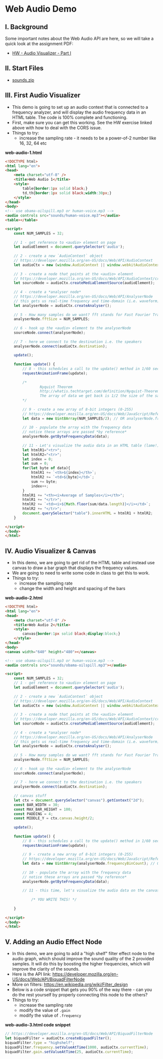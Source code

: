 # Web Audio Demo

## I. Background
Some important notes about the Web Audio API are here, so we will take a quick look at the assignment PDF:
- [HW - Audio Visualizer - Part I](./HW-AV-1.md)

## II. Start Files
- [sounds.zip](./_files/sounds.zip)


## III. First Audio Visualizer

- This demo is going to set up an audio context that is connected to a frequency analyzer, and will display the audio frequency data in an HTML table. The code is 100% complete and functioning.
- First, make sure you can get this working. See the HW exercise linked above with how to deal with the CORS issue.
- Things to try:
  - increase the sampling rate - it needs to be a power-of-2 number like 16, 32, 64 etc

**web-audio-1.html**

```html
<!DOCTYPE html>
<html lang="en">
<head>
	<meta charset="utf-8" />
	<title>Web Audio 1</title>
	<style>
		table{border:1px solid black;}
		td,th{border:1px solid black;width:30px;}
	</style>
</head>
<body>
<!-- use obama-oilspill.mp3 or human-voice.mp3 -->
<audio controls src="sounds/human-voice.mp3"></audio>
<table></table>

<script>
	const NUM_SAMPLES = 32;
	
	// 1 - get reference to <audio> element on page
	let audioElement = document.querySelector('audio');
			
	// 2 - create a new `AudioContext` object
	// https://developer.mozilla.org/en-US/docs/Web/API/AudioContext
	let audioCtx = new (window.AudioContext || window.webkitAudioContext); // to support Safari and mobile
	
	// 3 - create a node that points at the <audio> element
	// https://developer.mozilla.org/en-US/docs/Web/API/AudioContext/createMediaElementSource
	let sourceNode = audioCtx.createMediaElementSource(audioElement); 
	
	// 4 - create a *analyser node*
	// https://developer.mozilla.org/en-US/docs/Web/API/AnalyserNode
	// this gets us real-time frequency and time-domain (i.e. waveform) information
	let analyserNode = audioCtx.createAnalyser();
	
	// 5 - How many samples do we want? fft stands for Fast Fourier Transform
	analyserNode.fftSize = NUM_SAMPLES;
	
	// 6 - hook up the <audio> element to the analyserNode
	sourceNode.connect(analyserNode);
	
	// 7 - here we connect to the destination i.e. the speakers
	analyserNode.connect(audioCtx.destination);
	
	update();
	
	function update() { 
		// 8 - this schedules a call to the update() method in 1/60 second
		requestAnimationFrame(update);
		
		/*
				Nyquist Theorem
				http://whatis.techtarget.com/definition/Nyquist-Theorem
				The array of data we get back is 1/2 the size of the sample rate 
		*/
			
		// 9 - create a new array of 8-bit integers (0-255)
		// https://developer.mozilla.org/en-US/docs/Web/JavaScript/Reference/Global_Objects/Uint8Array
		let data = new Uint8Array(NUM_SAMPLES/2); // OR analyserNode.frequencyBinCount
		
		// 10 - populate the array with the frequency data
		// notice these arrays are passed *by reference*
		analyserNode.getByteFrequencyData(data);
		
		// 11 - Let's visualize the audio data in an HTML table (lame!)
		let htmlR1="<tr>";
		let htmlR2="<tr>";
		let index = 0;
		let sum = 0;
		for(let byte of data){
			htmlR1 += `<th>${index}</th>`;
			htmlR2 += `<td>${byte}</td>`;
			sum += byte;
			index++;
		}
		htmlR1 += "<th><i>Average of Samples</i></th>";
		htmlR1 += "</tr>";
		htmlR2 += `<td><i>${Math.floor(sum/data.length)}</i></td>`;
		htmlR2 += "</tr>";
		document.querySelector("table").innerHTML = htmlR1 + htmlR2;
	}
	
</script>
</body>
</html>
```

## IV. Audio Visualizer & Canvas

- In this demo, we are going to get rid of the HTML table and instead use canvas to draw a bar graph that displays the frequency values. 
- We are going to need to write some code in class to get this to work.
- Things to try:
  - increase the sampling rate
  - change the width and height and spacing of the bars

**web-audio-2.html**

```html
<!DOCTYPE html>
<html lang="en">
<head>
	<meta charset="utf-8" />
	<title>Web Audio 2</title>
	<style>
		canvas{border:1px solid black;display:block;}
	</style>
</head>
<body>
<canvas width="640" height="480"></canvas>

<!-- use obama-oilspill.mp3 or human-voice.mp3 -->
<audio controls src="sounds/obama-oilspill.mp3"></audio>

<script>
	const NUM_SAMPLES = 32;
	// 1 - get reference to <audio> element on page
	let audioElement = document.querySelector('audio');
			
	// 2 - create a new `AudioContext` object
	// https://developer.mozilla.org/en-US/docs/Web/API/AudioContext
	let audioCtx = new (window.AudioContext || window.webkitAudioContext); // to support Safari and mobile
	
	// 3 - create a node that points at the <audio> element
	// https://developer.mozilla.org/en-US/docs/Web/API/AudioContext/createMediaElementSource
	let sourceNode = audioCtx.createMediaElementSource(audioElement); 
	
	// 4 - create a *analyser node*
	// https://developer.mozilla.org/en-US/docs/Web/API/AnalyserNode
	// this gets us real-time frequency and time-domain (i.e. waveform) information
	let analyserNode = audioCtx.createAnalyser();
	
	// 5 - How many samples do we want? fft stands for Fast Fourier Transform
	analyserNode.fftSize = NUM_SAMPLES;
	
	// 6 - hook up the <audio> element to the analyserNode
	sourceNode.connect(analyserNode);
	
	// 7 - here we connect to the destination i.e. the speakers
	analyserNode.connect(audioCtx.destination);
	
	// canvas stuff
	let ctx = document.querySelector("canvas").getContext("2d");
	const BAR_WIDTH = 30;
	const MAX_BAR_HEIGHT = 100;
	const PADDING = 4;
	const MIDDLE_Y = ctx.canvas.height/2;
	
	update();
	
	function update() { 
		// 8 - this schedules a call to the update() method in 1/60 second
		requestAnimationFrame(update);
		
		// 9 - create a new array of 8-bit integers (0-255)
		// https://developer.mozilla.org/en-US/docs/Web/JavaScript/Reference/Global_Objects/Uint8Array
		let data = new Uint8Array(analyserNode.frequencyBinCount); // OR analyserNode.frequencyBinCount
		
		// 10 - populate the array with the frequency data
		// notice these arrays are passed *by reference*
		analyserNode.getByteFrequencyData(data);
		
		// 11 - this time, let's visualize the audio data on the canvas
		
     		/* YOU WRITE THIS! */
    
	}
	
</script>
</body>
</html>
```

## V. Adding an Audio Effect Node

- In this demo, we are going to add a "high shelf" filter effect node to the audio graph, which should improve the sound quality of the 2 provided samples. It will do this by boosting the higher frequencies, which will improve the clarity of the sounds.
- Here is the API link: https://developer.mozilla.org/en-US/docs/Web/API/BiquadFilterNode
- More on filters: https://en.wikipedia.org/wiki/Filter_design
- Below is a code snippet that gets you 90% of the way there - can you do the rest yourself by properly connecting this node to the others?
- Things to try:
  - increase the sampling rate
  - modify the value of `.gain`
  - modify the value of `.frequency`

**web-audio-3.html code snippet**

```js
// https://developer.mozilla.org/en-US/docs/Web/API/BiquadFilterNode
let biquadFilter = audioCtx.createBiquadFilter();
biquadFilter.type = "highshelf";
biquadFilter.frequency.setValueAtTime(1000, audioCtx.currentTime);
biquadFilter.gain.setValueAtTime(25, audioCtx.currentTime);
```
